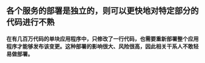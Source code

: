 ##  各个服务的部署是独立的，则可以更快地对特定部分的代码进行不熟
#### 在有几百万代码的单块应用程序中，只修改了一行代码，也需要重新部署整个应用程序才能够发布该变更。这种部署的影响很大、风险很高，因此相关干系人不敢轻易做部署。